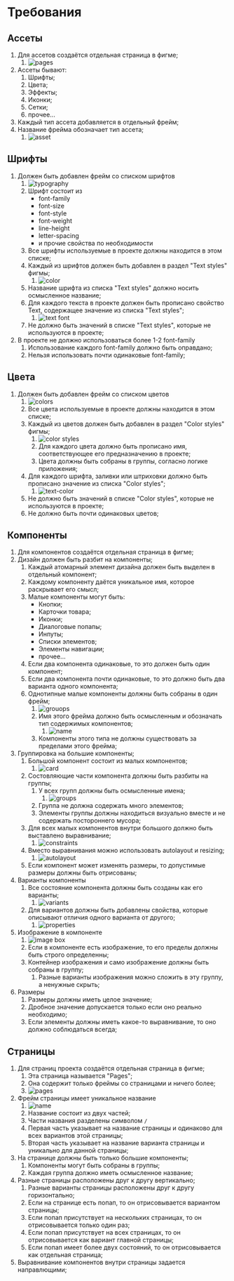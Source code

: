 # Требования

## Ассеты
1. Для ассетов создаётся отдельная страница в фигме;
   1. ![pages](img/pages.png)
2. Ассеты бывают:
   1. Шрифты;
   2. Цвета;
   3. Эффекты;
   4. Иконки;
   5. Сетки;
   6. прочее...
3. Каждый тип ассета добавляется в отдельный фрейм;
4. Название фрейма обозначает тип ассета;
   1. ![asset](img/asset_frame.png)

## Шрифты
1. Должен быть добавлен фрейм со списком шрифтов 
   1. ![typography](img/typography.png)
   2. Шрифт состоит из
      * font-family
      * font-size
      * font-style
      * font-weight
      * line-height
      * letter-spacing
      * и прочие свойства по необходимости
   3. Все шрифты используемые в проекте должны находится в этом списке;
   4. Каждый из шрифтов должен быть добавлен в раздел "Text styles" фигмы; 
      1. ![color](img/text-styles.png)
   5. Название шрифта из списка "Text styles" должно носить осмысленное название;
   6. Для каждого текста в проекте должен быть прописано свойство Text, содержащее значение из списка "Text styles";
      1. ![text font](img/text-font.png)
   7. Не должно быть значений в списке "Text styles", которые не используются в проекте;
2. В проекте не должно использоваться более 1-2 font-family
   1. Использование каждого font-family должно быть оправдано;
   2. Нельзя использовать почти одинаковые font-family;

## Цвета
1. Должен быть добавлен фрейм со списком цветов 
   1. ![colors](img/colors.png)
   2. Все цвета используемые в проекте должны находится в этом списке;
   3. Каждый из цветов должен быть добавлен в раздел "Color styles" фигмы; 
      1. ![color styles](img/color-styles.png)
      2. Для каждого цвета должно быть прописано имя, соответствующее его предназначению в проекте;
      3. Цвета должны быть собраны в группы, согласно логике приложения;
   4. Для каждого шрифта, заливки или штриховки должно быть прописано значение из списка "Color styles";
      1. ![text-color](img/text-color.png) 
   5. Не должно быть значений в списке "Color styles", которые не используются в проекте;
   6. Не должно быть почти одинаковых цветов;

## Компоненты
1. Для компонентов создаётся отдельная страница в фигме;
2. Дизайн должен быть разбит на компоненты;
   1. Каждый атомарный элемент дизайна должен быть выделен в отдельный компонент;
   2. Каждому компоненту даётся уникальное имя, которое раскрывает его смысл;
   3. Малые компоненты могут быть:
      * Кнопки;
      * Карточки товара;
      * Иконки;
      * Диалоговые попапы;
      * Инпуты;
      * Списки элементов;
      * Элементы навигации;
      * прочее...
   4. Если два компонента одинаковые, то это должен быть один компонент; 
   5. Если два компонента почти одинаковые, то это должно быть два варианта одного компонента;
   6. Однотипные малые компоненты должны быть собраны в один фрейм;
      1. ![grouops](img/FABs.png)
      2. Имя этого фрейма должно быть осмысленным и обозначать тип содержимых компонентов;
         1. ![name](img/frame_name.png)
      3. Компоненты этого типа не должны существовать за пределами этого фрейма;
3. Группировка на большие компоненты;
   1. Большой компонент состоит из малых компонентов;
      1. ![card](img/item_card.png)
   2. Состовляющие части компонента должны быть разбиты на группы;
      1. У всех групп должны быть осмысленные имена;
         1. ![groups](img/component_groups.png)
      2. Группа не должна содержать много элементов;
      3. Элементы группы должны находиться визуально вместе и не содержать постороннего мусора;
   3. Для всех малых компонентов внутри большого должно быть выставлено выравнивание;
      1. ![constraints](img/constraints.png)
   4. Вместо выравнивания можно использовать autolayout и resizing;
      1. ![autolayout](img/autolayout.png)
   5. Если компонент может изменять размеры, то допустимые размеры должны быть отрисованы;
4. Варианты компоненты
   1. Все состояние компонента должны быть созданы как его варианты;
      1. ![variants](img/variants.png)
   2. Для вариантов должны быть добавлены свойства, которые описывают отличия одного варианта от другого;
      1. ![properties](img/variant_properties.png)
5. Изображение в компоненте
   1. ![image box](img/image_box.png) 
   2. Если в компоненте есть изображение, то его пределы должны быть строго определенны;
   3. Контейнер изображения и само изображение должны быть собраны в группу;
      1. Разные варианты изображения можно сложить в эту группу, а ненужные скрыть; 
6. Размеры
   1. Размеры должны иметь целое значение;
   2. Дробное значение допускается только если оно реально необходимо;
   3. Если элементы должны иметь какое-то выравнивание, то оно должно соблюдаться всегда;

## Страницы
1. Для страниц проекта создаётся отдельная страница в фигме;
   1. Эта страница называется "Pages";
   2. Она содержит только фреймы со страницами и ничего более; 
   3. ![pages](img/pages-page.png)
2. Фрейм страницы имеет уникальное название 
   1. ![name](img/page_name.png) 
   2. Название состоит из двух частей;
   3. Части названия разделены символом ```/```
   4. Первая часть указывает на название страницы и одинаково для всех вариантов этой страницы;
   5. Вторая часть указывает на название варианта страницы и уникально для данной страницы;
3. На странице должны быть только большие компоненты; 
   1. Компоненты могут быть собраны в группы;
   2. Каждая группа должно иметь осмысленное название;  
4. Разные страницы расположены друг к другу вертикально;
   1. Разные варианты страницы расположены друг к другу горизонтально;
   2. Если на странице есть попап, то он отрисовывается вариантом страницы;
   3. Если попап присутствует на нескольких страницах, то он отрисовывается только один раз;
   4. Если попап присутствует на всех страницах, то он отрисовывается как вариант главной страницы;
   5. Если попап имеет более двух состояний, то он отрисовывается как отдельная страница;
5. Выравнивание компонентов внутри страницы задается направлющими;
